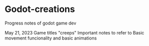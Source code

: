 # Godot-creations
Progress notes of godot game dev

May 21, 2023
Game titles "creeps"
Important notes to refer to
Basic movement funcionality and basic animations
